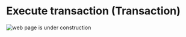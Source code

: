 # Execute transaction (Transaction)

![web page is under construction](https://docimages.blob.core.chinacloudapi.cn/images/commingsoon20210514.jpg)

